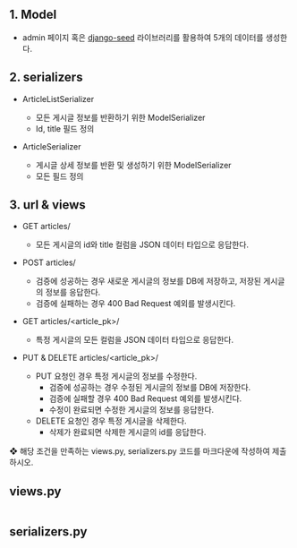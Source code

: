 ## 1. Model

- admin 페이지 혹은 [django-seed](https://github.com/Brobin/django-seed) 라이브러리를 활용하여 5개의 데이터를 생성한다.


## 2. serializers

- ArticleListSerializer
  - 모든 게시글 정보를 반환하기 위한 ModelSerializer
  - Id, title 필드 정의

- ArticleSerializer
  - 게시글 상세 정보를 반환 및 생성하기 위한 ModelSerializer
  - 모든 필드 정의


## 3. url & views

- GET articles/ 
  - 모든 게시글의 id와 title 컬럼을 JSON 데이터 타입으로 응답한다.

- POST articles/ 
  - 검증에 성공하는 경우 새로운 게시글의 정보를 DB에 저장하고,
    저장된 게시글의 정보를 응답한다.
  - 검증에 실패하는 경우 400 Bad Request 예외를 발생시킨다.

- GET articles/<article_pk>/ 
  - 특정 게시글의 모든 컬럼을 JSON 데이터 타입으로 응답한다.

- PUT & DELETE articles/<article_pk>/ 
  - PUT 요청인 경우 특정 게시글의 정보를 수정한다.
    - 검증에 성공하는 경우 수정된 게시글의 정보를 DB에 저장한다.
    - 검증에 실패할 경우 400 Bad Request 예외를 발생시킨다.
    - 수정이 완료되면 수정한 게시글의 정보를 응답한다.
  - DELETE 요청인 경우 특정 게시글을 삭제한다.
    - 삭제가 완료되면 삭제한 게시글의 id를 응답한다.


❖ 해당 조건을 만족하는 views.py, serializers.py 코드를 마크다운에 작성하여 제출하시오.


## views.py

```python

```


## serializers.py

```python

```